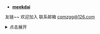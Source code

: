 - **[meekdai](https://blog.meekdai.com/)**

友链~~
欢迎加入
联系邮箱
[cqmzgg@126.com](cqmzgg@126.com)
<details>
<summary>点击展开</summary>
一年12块！两年20块！！！这机场你可见过，我是入了，真香！[一元机场](https://xn--4gq62f52gdss.ink/#/register?code=I7Ojo5pG)
</details>


<!--"script":" <script>"busuanzi_container_site_uv"="<span id='user-content-busuanzi_container_site_uv' style='display: inline;'> ❤️感谢第 <span id='user-content-busuanzi_value_site_uv'>42</span>小伙伴的 <span id='user-content-busuanzi_value_site_pv'>869</span>次访问关于页面。</span>"</script><style>"span[id^='user-content-']{display:inline!important}</style>" -->